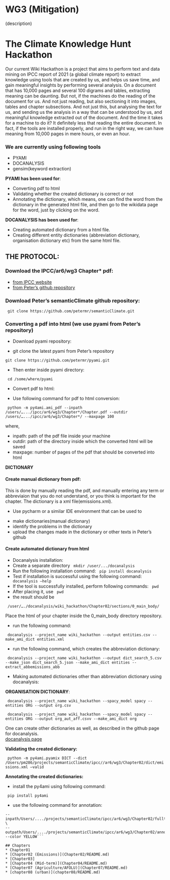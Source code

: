 # WG3 (Mitigation)

(description)
# The Climate Knowledge Hunt Hackathon
Our current Wiki Hackathon is a project that aims to perform text and data mining on IPCC report of 2021 (a global climate report) to extract knowledge using tools that are created by us, and helps us save time, and gain meaningful insights by performing several analysis. On a document that has 10,000 pages and several 100 digrams and tables, extracting meaning can be daunting. But not, if the machines do the reading of the document for us. And not just reading, but also sectioning it into images, tables and chapter subsections. And not just this, but analysing the text for us, and sending us the analysis in a way that can be understood by us, and meaningful knowledge extracted out of the document. And the time it takes for a machine to do it? It definitely less that reading the entire document. In fact, if the tools are installed properly, and run in the right way, we can have meaning from 10,000 pages in mere hours, or even an hour.
### We are currently using following tools
* PYAMI 
* DOCANALYSIS
* gensim(keyword extraction)

**PYAMI has been used for**:
* Converting pdf to html
* Validating whether the created dictionary is correct or not
* Annotating the dictionary, which means, one can find the word from the dictionary in the generated html file, and then go to the wikidata page for the word, just by clicking on the word.

**DOCANALYSIS has been used for**:
* Creating automated dictionary from a html file.
* Creating different entity dictionaries (abbreviation dictionary, organisation dictionary etc) from the same html file.

## THE PROTOCOL:
### Download the IPCC/ar6/wg3 Chapter* pdf: 
* [from IPCC website](https://www.ipcc.ch/report/ar6/wg3/)
* [from Peter’s github repository](https://github.com/petermr/semanticClimate/tree/main/ipcc/ar6/wg3) 
### Download Peter’s semanticClimate github repository:

 ``` git clone https://github.com/petermr/semanticClimate.git```
  
### Converting a pdf into html (we use pyami from Peter’s repository)
* Download pyami repository:
-  git clone the latest pyami from Peter’s repository

 ``` git clone https://github.com/petermr/pyami.git ```
 - Then enter inside pyami directory:

``` cd /some/where/pyami```
* Convert pdf to html:
- Use following command for pdf to html conversion:

``` python -m py4ami.ami_pdf --inpath /users/….../ipcc/ar6/wg3/Chapter*/Chapter.pdf --outdir /users/….../ipcc/ar6/wg3/Chapter*/ --maxpage 100```

where,
- inpath: path of the pdf file inside your machine
- outdir: path of the directory inside which the converted html will be saved
- maxpage: number of pages of the pdf that should be converted into html

**DICTIONARY**
#### Create manual dictionary from pdf:
This is done by manually reading the pdf, and manually entering any term or abbreviaion that you do not understand, or you think is important for the chapter. The dictionary is a xml file(emissions.xml).
* Use pycharm or a similar IDE environment that can be used to
- make dictionaries(manual dictionary)
- identify the problems in the dictionary 
- upload the changes made in the dictionary or other texts in Peter’s github
#### Create automated dictionary from html
- Docanalysis installation:
- Create a separate directory
``` mkdir /user/.../docanalysis```
- Run the following installation command:
``` pip install docanalysis```
- Test if installation is successful using the following command:
``` docanalysis –help```
- If the tool is successfully installed, perform following commands:
``` pwd```
- After placing it, use ``` pwd```
- the result should be

``` /user/…./docanalysis/wiki_hackathon/Chapter02/sections/0_main_body/```

Place the html of your chapter inside the 0_main_body directory repository.
* run the following command: 
 
 ``` docanalysis --project_name wiki_hackathon --output entities.csv --make_ami_dict entities.xml```
* run the following command, which creates the abbreviation dictionary:

``` docanalysis --project_name wiki_hackathon --output dict_search_5.csv --make_json dict_search_5.json --make_ami_dict entities --extract_abbemissions_abb```
- Making automated dictionaries other than abbreviation dictionary using docanalysis:

**ORGANISATION DICTIONARY**:

``` docanalysis --project_name wiki_hackathon --spacy_model spacy --entities ORG --output org.csv```

``` docanalysis --project_name wiki_hackathon --spacy_model spacy --entities ORG --output org_aut_aff.csvv --make_ami_dict org```

One can create other dictionaries as well, as described in the github page for docanalysis.   
[docanalysis page](https://github.com/petermr/docanalysis/blob/main/README.md)

**Validating the created dictionary:**

``` python -m py4ami.pyamix DICT --dict /Users/pm286/projects/semanticClimate/ipcc//ar6/wg3/Chapter02/dict/emissions.xml –valid```

**Annotating the created dictionaries:**
* install the py4ami using following command:

``` pip install py4ami```

* use the following command for annotation:

``` py4ami HTML --annotate --dict /Users/..../projects/semanticClimate/ipcc/ar6/wg3/Chapter02/dict/emissions.xml \
--inpath/Users/..../projects/semanticClimate/ipcc/ar6/wg3/Chapter02/fulltext.html \
--outpath/Users/..../projects/semanticClimate/ipcc/ar6/wg3/Chapter02/annotated/fulltext_emissions.html --color YELLOW```

## Chapters
* Chapter01
* [Chapter02 (Emissions)](Chapter02/README.md)
* [Chapter03]
* [Chapter04 (Mid-term)](Chapter04/README.md)
* [Chapter07 (Agriculture/AFOLU)](Chapter07/README.md)
* [chapter08 (urban)](chapter08/README.md)
